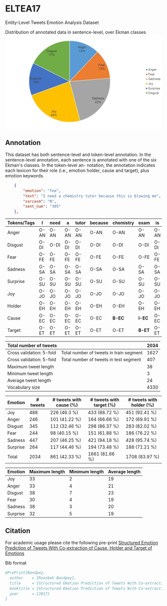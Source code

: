 # ELTEA17
Entity-Level Tweets Emotion Analysis Dataset


Distribution of annotated data in sentence-level, over Ekman classes
![GitHub Logo](images/Sent_Anno_Distro.png)


## Annotation
This dataset has both sentence-level and token-level annotation. In the sentence-level annotation, each sentence is annotated with one of the six Ekman's classes. In the token-level an- notation, the annotation indicates each lexicon for their role (i.e., emotion holder, cause and target), plus emotion keywords.
```json
    {
        "emotion": "fea",
        "text": "I need a chemistry tutor because this is blowing me",
        "sarcasm": "N",
        "sent_num": "305"
    },
```

Tokens/Tags|I|need|a|tutor|because|**chemistry**|**exam**|is|**killing**|**me**
-----------|-----------|-----------|-----------|-----------|-----------|-----------|-----------|-----------|-----------|-----------
Anger|O-AN|O-AN|O-AN|O-AN|O-AN|O-AN|O-AN|O-AN|O-AN|O-AN
Disgust|O-DI|O-DI|O-DI|O-DI|O-DI|O-DI|O-DI|O-DI|O-DI|O-DI
Fear|O-FE|O-FE|O-FE|O-FE|O-FE|O-FE|O-FE|O-FE|**B-FE**|O-FE
Sadness|O-SA|O-SA|O-SA|O-SA|O-SA|O-SA|O-SA|O-SA|**B-SA**|O-SA
Surprise|O-SU|O-SU|O-SU|O-SU|O-SU|O-SU|O-SU|O-SU|O-SU|O-SU
Joy|O-JO|O-JO|O-JO|O-JO|O-JO|O-JO|O-JO|O-JO|O-JO|O-JO
Holder|O-EH|O-EH|O-EH|O-EH|O-EH|O-EH|O-EH|O-EH|O-EH|**B-EH**
Cause|O-EC|O-EC|O-EC|O-EC|O-EC|**B-EC**|**I-EC**|O-EC|O-EC|O-EC
Target|O-ET|O-ET|O-ET|O-ET|O-ET|O-ET|**B-ET**|O-ET|O-ET|O-ET


Total number of tweets||2034
-----------|-----------|-----------
Cross validation: 5-fold|Total number of tweets in train segment|1627
Cross validation: 5-fold|Total number of tweets in test segment|407 
Maximum tweet length||38  
Minimum tweet length||3   
Average tweet length||24  
Vocabulary size||4330


Emotion|# tweets|# tweets with cause (%)|# tweets with target (%)|# tweets with holder (%)
-----------|-----------|-----------|-----------|-----------
Joy|488|226 (46.3 \%)|433 (88.72 %)|451 (92.41 %)
Anger|246|101 (41.22 \%)|164 (66.66 %)|172 (69.91 %)
Disgust|345|112 (32.46 \%)|298 (86.37 %)|283 (82.02 %)
Fear|244|98 (40.15 \%)|151 (61.88 %)|186 (76.22 %)
Sadness|447|207 (46.25 \%)|421 (94.18 %)|428 (95.74 %)
Surprise|264|117 (44.46 \%)|194 (73.48 %)|188 (71.21 %)
Total| 2034|861 (42.33 \%)|1661 (81.66 %)|1708 (83.97 %)

Emotion|Maximum length|Minimum length|Average length
-----------|-----------|-----------|-----------
Joy|33|2|19
Anger|33|4|21
Disgust|38|7|23
Fear|30|4|19
Sadness|38|3|20
Surprise|32|5|19


## Citation
For academic usage please cite the following pre-print
[Structured Emotion Prediction of Tweets With Co-extraction of Cause, Holder and Target of Emotions](https://www.researchgate.net/profile/Roozbeh-Bandpey-2/publication/341344305_Structured_Emotion_Prediction_of_Tweets_With_Co-extraction_of_Cause_Holder_and_Target_of_Emotions/links/5ebbc08ea6fdcc90d6728396/Structured-Emotion-Prediction-of-Tweets-With-Co-extraction-of-Cause-Holder-and-Target-of-Emotions.pdf)

Bib format
```bib
@PrePrint{Bandpey,
  author    = {Roozbeh Bandpey},
  title     = {Structured Emotion Prediction of Tweets With Co-extraction of Cause, Holder and Target of Emotions},
  booktitle = {Structured Emotion Prediction of Tweets With Co-extraction of Cause, Holder and Target of Emotions. pages 15-25. ResearchGate},
  year      = {2017}
}
```